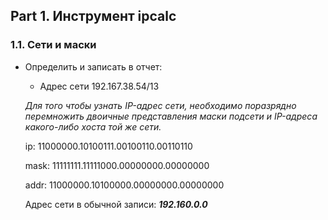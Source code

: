 ## Part 1. Инструмент ipcalc

### 1.1. Сети и маски

* Определить и записать в отчет:
  - Адрес сети 192.167.38.54/13

  _Для того чтобы узнать IP-адрес сети, необходимо поразрядно перемножить двоичные представления маски подсети и IP-адреса какого-либо хоста той же сети._
  
  ip:   11000000.10100111.00100110.00110110

  mask: 11111111.11111000.00000000.00000000

  addr: 11000000.10100000.00000000.00000000


  Адрес сети в обычной записи: ***192.160.0.0***